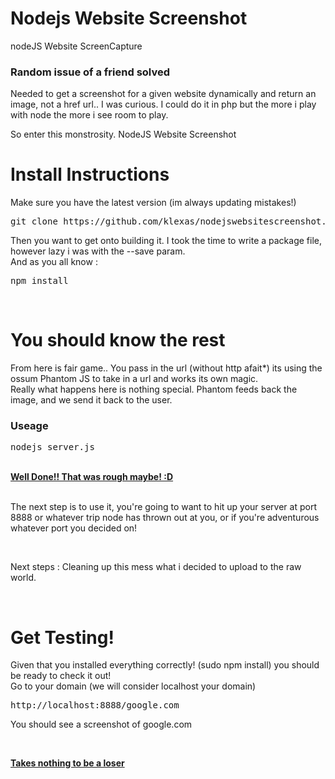Nodejs Website Screenshot
=======================

nodeJS Website ScreenCapture

<h3>Random issue of a friend solved</h3>

<p>Needed to get a screenshot for a given website dynamically and return an image, not a href url.. I was curious. I could do it in php but the more i play with node the more i see room to play. 
</p>
</p>
So enter this monstrosity. NodeJS Website Screenshot
<br>

<h1>Install Instructions</h1>
Make sure you have the latest version (im always updating mistakes!)
<pre>
git clone https://github.com/klexas/nodejswebsitescreenshot.git
</pre>

<p>
Then you want to get onto building it. I took the time to write a package file, however lazy i was with the --save param. 
<br>
And as you all know : 
<pre>
npm install
</pre>

<p>
<br>
<h1>You should know the rest</h1>
<p>
From here is fair game.. You pass in the url (without http afait*) its using the ossum Phantom JS to take in a url and works its own magic. 
<br>Really what happens here is nothing special. Phantom feeds back the image, and we send it back to the user. 
<br>
<h3>Useage</h3>
<pre>
nodejs server.js
</pre>

<br><u><b>Well Done!! That was rough maybe! :D </u></b>

<br>The next step is to use it, you're going to want to hit up your server at port 8888 or whatever trip node has thrown out at you, or if you're adventurous whatever port you decided on! <br>

<br><p>
Next steps : </b> Cleaning up this mess what i decided to upload to the raw world. 

<br>
<h1>Get Testing! </h1>
<p>Given that you installed everything correctly! (sudo npm install) you should be ready to check it out! 

<br>
Go to your domain (we will consider localhost your domain)
<pre>http://localhost:8888/google.com</pre>

You should see a screenshot of google.com 

<br>

<b><u>Takes nothing to be a loser</b></u>

